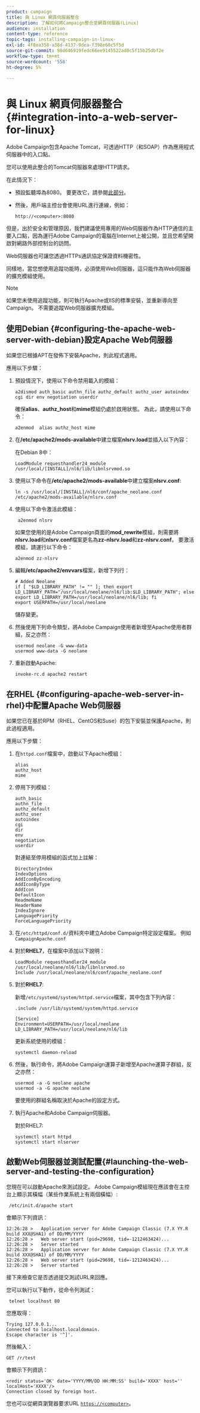 ```yaml
---
product: campaign
title: 與 Linux 網頁伺服器整合
description: 了解如何將Campaign整合至網頁伺服器(Linux)
audience: installation
content-type: reference
topic-tags: installing-campaign-in-linux-
exl-id: 4f8ea358-a38d-4137-9dea-f398e60c5f5d
source-git-commit: 98d646919fedc66ee9145522ad0c5f15b25dbf2e
workflow-type: tm+mt
source-wordcount: '558'
ht-degree: 5%

---
```


# 與 Linux 網頁伺服器整合{#integration-into-a-web-server-for-linux}

Adobe Campaign包含Apache Tomcat，可透過HTTP（和SOAP）作為應用程式伺服器中的入口點。

您可以使用此整合的Tomcat伺服器來處理HTTP請求。

在此情況下：

* 預設監聽埠為8080。 要更改它，請參閱[此部分](configure-tomcat.md)。
* 然後，用戶端主控台會使用URL進行連線，例如：

   ```
   http://<computer>:8080
   ```

但是，出於安全和管理原因，我們建議使用專用的Web伺服器作為HTTP通信的主要入口點，因為運行Adobe Campaign的電腦在Internet上被公開，並且您希望開啟對網路外部控制台的訪問。

Web伺服器也可讓您透過HTTPs通訊協定保證資料機密性。

同樣地，當您想使用追蹤功能時，必須使用Web伺服器，這只能作為Web伺服器的擴充模組使用。

>[!NOTE]
>
>如果您未使用追蹤功能，則可執行Apache或IIS的標準安裝，並重新導向至Campaign。 不需要追蹤Web伺服器擴充模組。

## 使用Debian {#configuring-the-apache-web-server-with-debian}設定Apache Web伺服器

如果您已根據APT在發佈下安裝Apache，則此程式適用。

應用以下步驟：

1. 預設情況下，使用以下命令禁用載入的模組：

   ```
   a2dismod auth_basic authn_file authz_default authz_user autoindex cgi dir env negotiation userdir
   ```

   確保&#x200B;**alias**、**authz_host**&#x200B;和&#x200B;**mime**&#x200B;模組仍處於啟用狀態。 為此，請使用以下命令：

   ```
   a2enmod  alias authz_host mime
   ```

1. 在&#x200B;**/etc/apache2/mods-available**&#x200B;中建立檔案&#x200B;**nlsrv.load**&#x200B;並插入以下內容：

   在Debian 8中：

   ```
   LoadModule requesthandler24_module /usr/local/[INSTALL]/nl6/lib/libnlsrvmod.so
   ```

1. 使用以下命令在&#x200B;**/etc/apache2/mods-available**&#x200B;中建立檔案&#x200B;**nlsrv.conf**:

   ```
   ln -s /usr/local/[INSTALL]/nl6/conf/apache_neolane.conf /etc/apache2/mods-available/nlsrv.conf
   ```

1. 使用以下命令激活此模組：

   ```
    a2enmod nlsrv
   ```

   如果您使用的是Adobe Campaign頁面的&#x200B;**mod_rewrite**&#x200B;模組，則需要將&#x200B;**nlsrv.load**&#x200B;和&#x200B;**nlsrv.conf**&#x200B;檔案更名為&#x200B;**zz-nlsrv.load**&#x200B;和&#x200B;**zz-nlsrv.conf**。 要激活模組，請運行以下命令：

   ```
   a2enmod zz-nlsrv
   ```

1. 編輯&#x200B;**/etc/apache2/envvars**&#x200B;檔案，新增下列行：

   ```
   # Added Neolane
   if [ "$LD_LIBRARY_PATH" != "" ]; then export LD_LIBRARY_PATH="/usr/local/neolane/nl6/lib:$LD_LIBRARY_PATH"; else export LD_LIBRARY_PATH=/usr/local/neolane/nl6/lib; fi
   export USERPATH=/usr/local/neolane
   ```

   儲存變更。

1. 然後使用下列命令類型，將Adobe Campaign使用者新增至Apache使用者群組，反之亦然：

   ```
   usermod neolane -G www-data
   usermod www-data -G neolane
   ```

1. 重新啟動Apache:

   ```
   invoke-rc.d apache2 restart
   ```

## 在RHEL {#configuring-apache-web-server-in-rhel}中配置Apache Web伺服器

如果您已在基於RPM（RHEL、CentOS和Suse）的包下安裝並保護Apache，則此過程適用。

應用以下步驟：

1. 在`httpd.conf`檔案中，啟動以下Apache模組：

   ```
   alias
   authz_host
   mime
   ```

1. 停用下列模組：

   ```
   auth_basic
   authn_file
   authz_default
   authz_user
   autoindex
   cgi
   dir
   env
   negotiation
   userdir
   ```

   對連結至停用模組的函式加上註解：

   ```
   DirectoryIndex
   IndexOptions    
   AddIconByEncoding    
   AddIconByType    
   AddIcon    
   DefaultIcon    
   ReadmeName    
   HeaderName    
   IndexIgnore    
   LanguagePriority    
   ForceLanguagePriority
   ```

1. 在`/etc/httpd/conf.d/`資料夾中建立Adobe Campaign特定設定檔案。 例如`CampaignApache.conf`

1. 對於&#x200B;**RHEL7**，在檔案中添加以下說明：

   ```
   LoadModule requesthandler24_module /usr/local/neolane/nl6/lib/libnlsrvmod.so
   Include /usr/local/neolane/nl6/conf/apache_neolane.conf
   ```

1. 對於&#x200B;**RHEL7**:

   新增`/etc/systemd/system/httpd.service`檔案，其中包含下列內容：

   ```
   .include /usr/lib/systemd/system/httpd.service
   
   [Service]
   Environment=USERPATH=/usr/local/neolane LD_LIBRARY_PATH=/usr/local/neolane/nl6/lib
   ```

   更新系統使用的模組：

   ```
   systemctl daemon-reload
   ```

1. 然後，執行命令，將Adobe Campaign運算子新增至Apache運算子群組，反之亦然：

   ```
   usermod -a -G neolane apache
   usermod -a -G apache neolane
   ```

   要使用的群組名稱取決於Apache的設定方式。

1. 執行Apache和Adobe Campaign伺服器。

   對於RHEL7:

   ```
   systemctl start httpd
   systemctl start nlserver
   ```

## 啟動Web伺服器並測試配置{#launching-the-web-server-and-testing-the-configuration}

您現在可以啟動Apache來測試設定。 Adobe Campaign模組現在應該會在主控台上顯示其橫幅（某些作業系統上有兩個橫幅）:

```
 /etc/init.d/apache start
```

會顯示下列資訊：

```
12:26:28 >   Application server for Adobe Campaign Classic (7.X YY.R build XXX@SHA1) of DD/MM/YYYY
12:26:28 >   Web server start (pid=29698, tid=-1212463424)...
12:26:28 >   Server started
12:26:28 >   Application server for Adobe Campaign Classic (7.X YY.R build XXX@SHA1) of DD/MM/YYYY
12:26:28 >   Web server start (pid=29698, tid=-1212463424)...
12:26:28 >   Server started
```

接下來檢查它是否透過提交測試URL來回應。

您可以執行以下動作，從命令列測試：

```
 telnet localhost 80  
```

您應取得：

```
Trying 127.0.0.1...
Connected to localhost.localdomain.
Escape character is '^]'.
```

然後輸入：

```
GET /r/test
```

會顯示下列資訊：

```
<redir status='OK' date='YYYY/MM/DD HH:MM:SS' build='XXXX' host='' localHost='XXXX'/>
Connection closed by foreign host.
```

您也可以從網頁瀏覽器要求URL [`https://<computer>`](https://myserver.adobe.com/r/test)。
